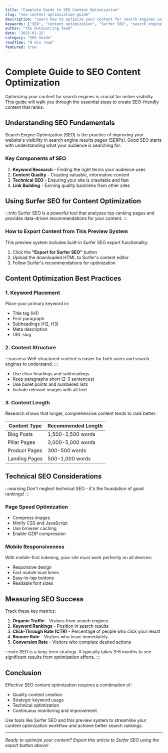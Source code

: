 ```yaml
---
title: "Complete Guide to SEO Content Optimization"
slug: "seo-content-optimization-guide"
description: "Learn how to optimize your content for search engines using modern SEO techniques and tools like Surfer SEO"
keywords: ["SEO", "content optimization", "Surfer SEO", "search engine optimization", "content marketing"]
author: "TAS Outsourcing Team"
date: "2025-01-15"
category: "SEO Guide"
readTime: "8 min read"
featured: true
---
```


# Complete Guide to SEO Content Optimization

Optimizing your content for search engines is crucial for online visibility. This guide will walk you through the essential steps to create SEO-friendly content that ranks.

## Understanding SEO Fundamentals

Search Engine Optimization (SEO) is the practice of improving your website's visibility in search engine results pages (SERPs). Good SEO starts with understanding what your audience is searching for.

### Key Components of SEO

1. **Keyword Research** - Finding the right terms your audience uses
2. **Content Quality** - Creating valuable, informative content
3. **Technical SEO** - Ensuring your site is crawlable and fast
4. **Link Building** - Earning quality backlinks from other sites

## Using Surfer SEO for Content Optimization

:::info
Surfer SEO is a powerful tool that analyzes top-ranking pages and provides data-driven recommendations for your content.
:::

### How to Export Content from This Preview System

This preview system includes built-in Surfer SEO export functionality:

1. Click the **"Export for Surfer SEO"** button
2. Upload the downloaded HTML to Surfer's content editor
3. Follow Surfer's recommendations for optimization

## Content Optimization Best Practices

### 1. Keyword Placement

Place your primary keyword in:
- Title tag (H1)
- First paragraph
- Subheadings (H2, H3)
- Meta description
- URL slug

### 2. Content Structure

:::success
Well-structured content is easier for both users and search engines to understand.
:::

- Use clear headings and subheadings
- Keep paragraphs short (2-3 sentences)
- Use bullet points and numbered lists
- Include relevant images with alt text

### 3. Content Length

Research shows that longer, comprehensive content tends to rank better:

| Content Type | Recommended Length |
|-------------|-------------------|
| Blog Posts | 1,500-2,500 words |
| Pillar Pages | 3,000-5,000 words |
| Product Pages | 300-500 words |
| Landing Pages | 500-1,000 words |

## Technical SEO Considerations

:::warning
Don't neglect technical SEO - it's the foundation of good rankings!
:::

### Page Speed Optimization

- Compress images
- Minify CSS and JavaScript
- Use browser caching
- Enable GZIP compression

### Mobile Responsiveness

With mobile-first indexing, your site must work perfectly on all devices:

- Responsive design
- Fast mobile load times
- Easy-to-tap buttons
- Readable font sizes

## Measuring SEO Success

Track these key metrics:

1. **Organic Traffic** - Visitors from search engines
2. **Keyword Rankings** - Position in search results
3. **Click-Through Rate (CTR)** - Percentage of people who click your result
4. **Bounce Rate** - Visitors who leave immediately
5. **Conversion Rate** - Visitors who complete desired actions

:::note
SEO is a long-term strategy. It typically takes 3-6 months to see significant results from optimization efforts.
:::

## Conclusion

Effective SEO content optimization requires a combination of:
- Quality content creation
- Strategic keyword usage
- Technical optimization
- Continuous monitoring and improvement

Use tools like Surfer SEO and this preview system to streamline your content optimization workflow and achieve better search rankings.

---

*Ready to optimize your content? Export this article to Surfer SEO using the export button above!*
